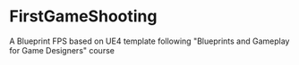 # FirstGameShooting
A Blueprint FPS based on UE4 template following "Blueprints and Gameplay for Game Designers" course

